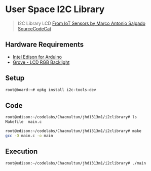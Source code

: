 # User Space I2C Library

> I2C Library LCD [From IoT Sensors by Marco Antonio Salgado SourceCodeCat](https://theiotlearninginitiative.gitbooks.io/internetofthingssensors/content/)

## Hardware Requirements

- [Intel Edison for Arduino](https://www.seeedstudio.com/Intel%C2%AE-Edison-for-Arduino-p-2149.html)
- [Grove - LCD RGB Backlight](http://wiki.seeed.cc/Grove-LCD_RGB_Backlight/)

## Setup

```sh
root@board:~# opkg install i2c-tools-dev
```

## Code

```sh
root@edison:~/codelabs/Chacmultun/jhd1313m1/i2clibrary# ls
Makefile  main.c
```

```sh
root@edison:~/codelabs/Chacmultun/jhd1313m1/i2clibrary# make
gcc -O main.c -o main
```

## Execution

```sh
root@edison:~/codelabs/Chacmultun/jhd1313m1/i2clibrary# ./main 
```

